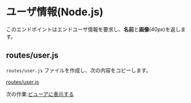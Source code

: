 # ユーザ情報(Node.js)

このエンドポイントはエンドユーザ情報を要求し、**名前**と**画像**(40px)を返します。

## routes/user.js

`routes/user.js` ファイルを作成し、次の内容をコピーします。

[routes/user.js](_snippets/viewhubmodels/node/routes/user.js ':include :type=code javascript')

次の作業:[ビューアに表示する](/ja-JP/viewer/3legged/readme)